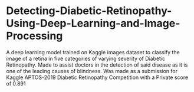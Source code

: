 # Detecting-Diabetic-Retinopathy-Using-Deep-Learning-and-Image-Processing
A deep learning model trained on Kaggle images dataset to classify the image of a retina in five categories of varying severity of Diabetic Retinopathy. Made to assist doctors in the detection of said disease as it is one of the leading causes of blindness. Was made as a submission for Kaggle APTOS-2019 Diabetic Retinopathy Competition with a Private score of 0.891
